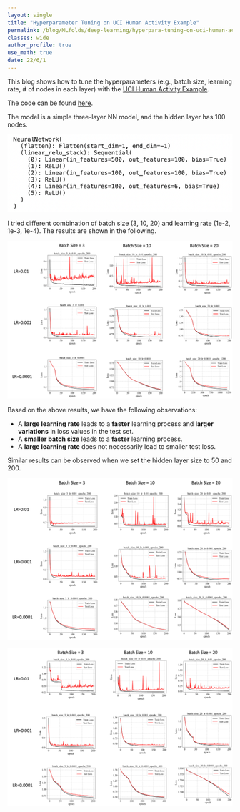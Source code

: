```yaml
---
layout: single
title: "Hyperparameter Tuning on UCI Human Activity Example"
permalink: /blog/MLfolds/deep-learning/hyperpara-tuning-on-uci-human-activity/
classes: wide
author_profile: true
use_math: true
date: 22/6/1
---
```


This blog shows how to tune the hyperparameters (e.g., batch size, learning rate, # of nodes in each layer)  with the [UCI Human Activity Example](https://www.kaggle.com/datasets/uciml/human-activity-recognition-with-smartphones).

The code can be found [here](https://github.com/dymodi/uci-activity/blob/master/src/model-nn.ipynb).

The model is a simple three-layer NN model, and the hidden layer has 100 nodes.

<p>
	<img src="/Blog/MLfolds/deep-learning/figures/uci-activity-tuning-100-nodes-model.png"
       alt="Hyperparameter-Tuning-on-UCI-Human-Activity-Example" 
       style="width: 40em;" 
       class="align-center">
</p>

I tried different combination of batch size (3, 10, 20) and learning rate (1e-2, 1e-3, 1e-4). The results are shown in the following.

<p>
	<img src="/Blog/MLfolds/deep-learning/figures/uci-activity-tuning-100-nodes.png"
       alt="Hyperparameter-Tuning-on-UCI-Human-Activity-Example" 
       style="width: 40em;" 
       class="align-center">
</p>

Based on the above results, we have the following observations:

* A **large learning rate** leads to a **faster** learning process and **larger variations** in loss values in the test set.
* A **smaller batch size** leads to a **faster** learning process.
* A **large learning rate** does not necessarily lead to smaller test loss.

Similar results can be observed when we set the hidden layer size to 50 and 200.

<p>
	<img src="/Blog/MLfolds/deep-learning/figures/uci-activity-tuning-50-nodes.png"
       alt="Hyperparameter-Tuning-on-UCI-Human-Activity-Example" 
       style="width: 40em;" 
       class="align-center">
</p>

<p>
	<img src="/Blog/MLfolds/deep-learning/figures/uci-activity-tuning-200-nodes.png"
       alt="Hyperparameter-Tuning-on-UCI-Human-Activity-Example" 
       style="width: 40em;" 
       class="align-center">
</p>